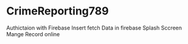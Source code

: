 # CrimeReporting789
Authictaion with Firebase
Insert fetch Data in firebase
Splash Sccreen
Mange Record online


